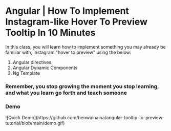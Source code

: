 # Angular | How To Implement Instagram-like Hover To Preview Tooltip In 10 Minutes

In this class, you will learn how to implement something you may already be familiar with,
instagram "hover to preview" using the below:

<ol>
<li>Angular directives</li>
<li>Angular Dynamic Components</li>
<li>Ng Template</li>
</ol>

<h3>Remember, you stop growing the moment you stop learning, and what you learn go forth and teach someone</h3>

<h3>Demo</h3>
![Quick Demo](https://github.com/benwainaina/angular-tooltip-to-preview-tutorial/blob/main/demo.gif)
